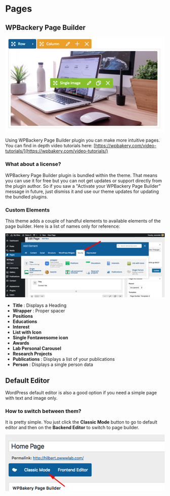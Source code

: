# Pages

## WPBackery Page Builder
![WPBackery Page Builder](img/pb1.png)

Using WPBackery Page Builder plugin you can make more intuitive pages. You can find in depth video tutorials here: [https://wpbakery.com/video-tutorials/](https://wpbakery.com/video-tutorials/)

### What about a license?
WPBackery Page Builder plugin is bundled within the theme. That means you can use it for free but you can not get updates or support directly from the plugin author. So if you saw a "Activate your WPBackery Page Builder" message in future, just dismiss it and use our theme updates for updating the bundled plugins.

### Custom Elements
This theme adds a couple of handful elements to available elements of the page builder. Here is a list of names only for reference:

![Image Title](img/pb2.png) 

* **Title** : Displays a Heading
* **Wrapper** : Proper spacer
* **Positions** 
* **Educations** 
* **Interest** 
* **List with Icon**
* **Single Fontawesome icon** 
* **Awards** 
* **Lab Personal Carousel**
* **Research Projects**
* **Publications** : Displays a list of your publications
* **Person** : Displays a single person data


## Default Editor
WordPress default editor is also a good option if you need a simple page with text and image only. 

### How to switch between them?
It is pretty simple. You just click the **Classic Mode** button to go to default editor and then on the **Backend Editor** to switch to page builder.

![Image Title](img/pb3.png) 

